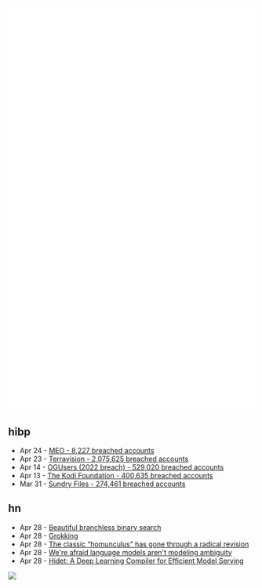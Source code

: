 ![Metrics](https://raw.githubusercontent.com/phixion/phixion/master/metrics.svg)

## hibp

<!--
for https://github.com/phixion/phixion/blob/main/.github/workflows/feeds.yml
-->
<!--START_SECTION:haveibeenpwnd-->
- Apr 24 - [MEO - 8,227 breached accounts](https://haveibeenpwned.com/PwnedWebsites#MEO)
- Apr 23 - [Terravision - 2,075,625 breached accounts](https://haveibeenpwned.com/PwnedWebsites#Terravision)
- Apr 14 - [OGUsers (2022 breach) - 529,020 breached accounts](https://haveibeenpwned.com/PwnedWebsites#OGUsers2022)
- Apr 13 - [The Kodi Foundation - 400,635 breached accounts](https://haveibeenpwned.com/PwnedWebsites#KodiFoundation)
- Mar 31 - [Sundry Files - 274,461 breached accounts](https://haveibeenpwned.com/PwnedWebsites#SundryFiles)
<!--END_SECTION:haveibeenpwnd-->

## hn

<!--
for https://github.com/phixion/phixion/blob/main/.github/workflows/feeds.yml
-->
<!--START_SECTION:hn-->
- Apr 28 - [Beautiful branchless binary search](https://probablydance.com/2023/04/27/beautiful-branchless-binary-search/)
- Apr 28 - [Grokking](https://www.domluna.com/grokking/)
- Apr 28 - [The classic “homunculus” has gone through a radical revision](https://www.scientificamerican.com/article/how-our-team-overturned-the-90-year-old-metaphor-of-a-little-man-in-the-brain-who-controls-movement1/)
- Apr 28 - [We&#x27;re afraid language models aren&#x27;t modeling ambiguity](https://arxiv.org/abs/2304.14399)
- Apr 28 - [Hidet: A Deep Learning Compiler for Efficient Model Serving](https://pytorch.org/blog/introducing-hidet/)
<!--END_SECTION:hn-->

<!--
for https://yhype.me
-->
![](https://hit.yhype.me/github/profile?user_id=13013670)
